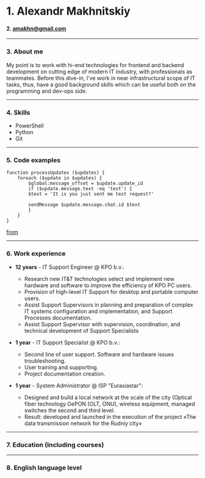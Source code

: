 # 1. Alexandr Makhnitskiy

#### 2. [amakhn@gmail.com](mailto:amakhn@gmail.com)

---
### 3. About me
My point is to work with hi-end technologies for frontend and backend development on cutting edge of modern IT industry, with professionals as teammates. Before this dive-in, I've work in near infrastructural scope of IT tasks, thus, have a good background skills which can be useful both on the programming and dev-ops side. 

---
### 4. Skills  
- PowerShell
- Python
- Git 
---
### 5. Code examples
```
function processUpdates ($updates) {
	foreach ($update in $updates) {
		$global:message_offset = $update.update_id
		if ($update.message.text -eq 'test') {
		$text = 'It is you just sent me test request?'

		sendMessage $update.message.chat.id $text
		}
	}
}
```
[from](https://github.com/amakhn/PS_TeleBot/blob/master/main.ps1)

---
### 6. Work experience
- **12 years** - IT Support Engineer @ KPO b.v.:
    - Research new IT&T technologies select and implement new hardware and software to improve the efficiency of KPO PC users.
    - Provision of high-level IT Support for desktop and portable computer users.
    - Assist Support Supervisors in planning and preparation of complex IT systems configuration and implementation, and Support Processes documentation.
    - Assist Support Supervisor with supervision, coordination, and technical development of Support Specialists


- **1 year** - IT Support Specialist @ KPO b.v.:
    - Second line of user support. Software and hardware issues troubleshooting.
    - User training and supporting.
    - Project documentation creation.


- **1 year** - System Administrator @ ISP "Eurasiastar":
    - Designed and build a local network at the scale of the city (Optical fiber technology GePON (OLT, ONU), wireless equipment, managed switches the second and third level. 
    - Result: developed and launched in the execution of the project «The data transmission network for the Rudniy city»

---
### 7. Education  (Including courses)

---
### 8. English language level